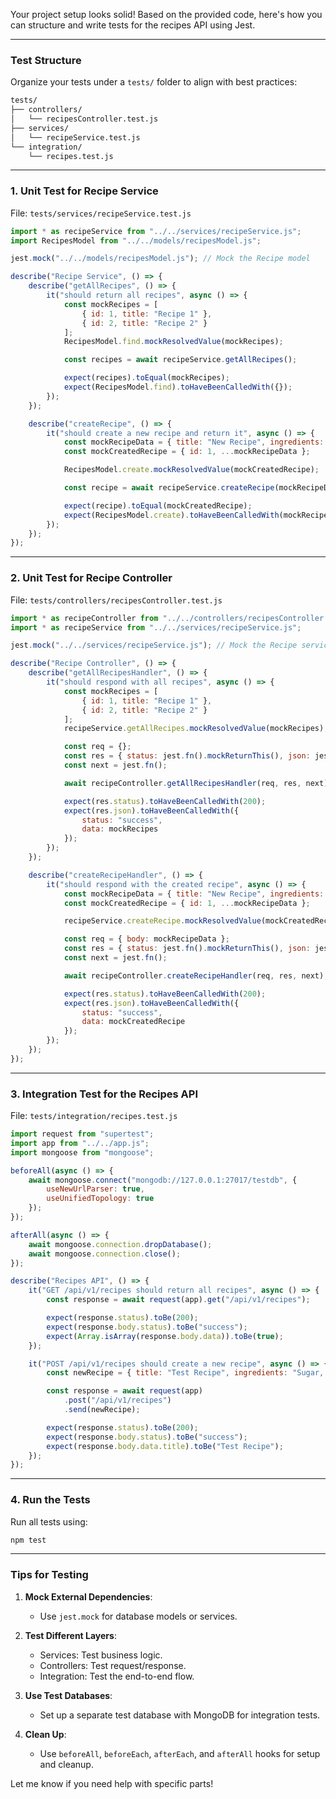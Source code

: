 Your project setup looks solid! Based on the provided code, here's how you can structure and write tests for the recipes API using Jest.

---

### **Test Structure**
Organize your tests under a `tests/` folder to align with best practices:
```bash
tests/
├── controllers/
│   └── recipesController.test.js
├── services/
│   └── recipeService.test.js
└── integration/
    └── recipes.test.js
```

---

### **1. Unit Test for Recipe Service**

File: `tests/services/recipeService.test.js`
```javascript
import * as recipeService from "../../services/recipeService.js";
import RecipesModel from "../../models/recipesModel.js";

jest.mock("../../models/recipesModel.js"); // Mock the Recipe model

describe("Recipe Service", () => {
    describe("getAllRecipes", () => {
        it("should return all recipes", async () => {
            const mockRecipes = [
                { id: 1, title: "Recipe 1" },
                { id: 2, title: "Recipe 2" }
            ];
            RecipesModel.find.mockResolvedValue(mockRecipes);

            const recipes = await recipeService.getAllRecipes();

            expect(recipes).toEqual(mockRecipes);
            expect(RecipesModel.find).toHaveBeenCalledWith({});
        });
    });

    describe("createRecipe", () => {
        it("should create a new recipe and return it", async () => {
            const mockRecipeData = { title: "New Recipe", ingredients: "Salt, Pepper" };
            const mockCreatedRecipe = { id: 1, ...mockRecipeData };

            RecipesModel.create.mockResolvedValue(mockCreatedRecipe);

            const recipe = await recipeService.createRecipe(mockRecipeData);

            expect(recipe).toEqual(mockCreatedRecipe);
            expect(RecipesModel.create).toHaveBeenCalledWith(mockRecipeData);
        });
    });
});
```

---

### **2. Unit Test for Recipe Controller**

File: `tests/controllers/recipesController.test.js`
```javascript
import * as recipeController from "../../controllers/recipesController.js";
import * as recipeService from "../../services/recipeService.js";

jest.mock("../../services/recipeService.js"); // Mock the Recipe service

describe("Recipe Controller", () => {
    describe("getAllRecipesHandler", () => {
        it("should respond with all recipes", async () => {
            const mockRecipes = [
                { id: 1, title: "Recipe 1" },
                { id: 2, title: "Recipe 2" }
            ];
            recipeService.getAllRecipes.mockResolvedValue(mockRecipes);

            const req = {};
            const res = { status: jest.fn().mockReturnThis(), json: jest.fn() };
            const next = jest.fn();

            await recipeController.getAllRecipesHandler(req, res, next);

            expect(res.status).toHaveBeenCalledWith(200);
            expect(res.json).toHaveBeenCalledWith({
                status: "success",
                data: mockRecipes
            });
        });
    });

    describe("createRecipeHandler", () => {
        it("should respond with the created recipe", async () => {
            const mockRecipeData = { title: "New Recipe", ingredients: "Salt, Pepper" };
            const mockCreatedRecipe = { id: 1, ...mockRecipeData };

            recipeService.createRecipe.mockResolvedValue(mockCreatedRecipe);

            const req = { body: mockRecipeData };
            const res = { status: jest.fn().mockReturnThis(), json: jest.fn() };
            const next = jest.fn();

            await recipeController.createRecipeHandler(req, res, next);

            expect(res.status).toHaveBeenCalledWith(200);
            expect(res.json).toHaveBeenCalledWith({
                status: "success",
                data: mockCreatedRecipe
            });
        });
    });
});
```

---

### **3. Integration Test for the Recipes API**

File: `tests/integration/recipes.test.js`
```javascript
import request from "supertest";
import app from "../../app.js";
import mongoose from "mongoose";

beforeAll(async () => {
    await mongoose.connect("mongodb://127.0.0.1:27017/testdb", {
        useNewUrlParser: true,
        useUnifiedTopology: true
    });
});

afterAll(async () => {
    await mongoose.connection.dropDatabase();
    await mongoose.connection.close();
});

describe("Recipes API", () => {
    it("GET /api/v1/recipes should return all recipes", async () => {
        const response = await request(app).get("/api/v1/recipes");

        expect(response.status).toBe(200);
        expect(response.body.status).toBe("success");
        expect(Array.isArray(response.body.data)).toBe(true);
    });

    it("POST /api/v1/recipes should create a new recipe", async () => {
        const newRecipe = { title: "Test Recipe", ingredients: "Sugar, Milk" };

        const response = await request(app)
            .post("/api/v1/recipes")
            .send(newRecipe);

        expect(response.status).toBe(200);
        expect(response.body.status).toBe("success");
        expect(response.body.data.title).toBe("Test Recipe");
    });
});
```

---

### **4. Run the Tests**

Run all tests using:
```bash
npm test
```

---

### **Tips for Testing**

1. **Mock External Dependencies**:
    - Use `jest.mock` for database models or services.

2. **Test Different Layers**:
    - Services: Test business logic.
    - Controllers: Test request/response.
    - Integration: Test the end-to-end flow.

3. **Use Test Databases**:
    - Set up a separate test database with MongoDB for integration tests.

4. **Clean Up**:
    - Use `beforeAll`, `beforeEach`, `afterEach`, and `afterAll` hooks for setup and cleanup.

Let me know if you need help with specific parts!